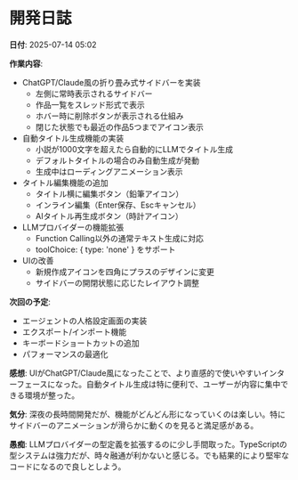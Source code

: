 # 開発日誌

**日付**: 2025-07-14 05:02

**作業内容**:
- ChatGPT/Claude風の折り畳み式サイドバーを実装
  - 左側に常時表示されるサイドバー
  - 作品一覧をスレッド形式で表示
  - ホバー時に削除ボタンが表示される仕組み
  - 閉じた状態でも最近の作品5つまでアイコン表示
- 自動タイトル生成機能の実装
  - 小説が1000文字を超えたら自動的にLLMでタイトル生成
  - デフォルトタイトルの場合のみ自動生成が発動
  - 生成中はローディングアニメーション表示
- タイトル編集機能の追加
  - タイトル横に編集ボタン（鉛筆アイコン）
  - インライン編集（Enter保存、Escキャンセル）
  - AIタイトル再生成ボタン（時計アイコン）
- LLMプロバイダーの機能拡張
  - Function Calling以外の通常テキスト生成に対応
  - toolChoice: { type: 'none' } をサポート
- UIの改善
  - 新規作成アイコンを四角にプラスのデザインに変更
  - サイドバーの開閉状態に応じたレイアウト調整

**次回の予定**:
- エージェントの人格設定画面の実装
- エクスポート/インポート機能
- キーボードショートカットの追加
- パフォーマンスの最適化

**感想**: 
UIがChatGPT/Claude風になったことで、より直感的で使いやすいインターフェースになった。自動タイトル生成は特に便利で、ユーザーが内容に集中できる環境が整った。

**気分**: 
深夜の長時間開発だが、機能がどんどん形になっていくのは楽しい。特にサイドバーのアニメーションが滑らかに動くのを見ると満足感がある。

**愚痴**: 
LLMプロバイダーの型定義を拡張するのに少し手間取った。TypeScriptの型システムは強力だが、時々融通が利かないと感じる。でも結果的により堅牢なコードになるので良しとしよう。
